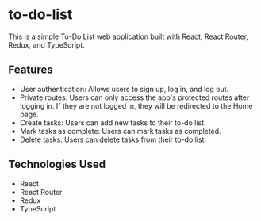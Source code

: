 # to-do-list

This is a simple To-Do List web application built with React, React Router, Redux, and TypeScript.

## Features

- User authentication: Allows users to sign up, log in, and log out.
- Private routes: Users can only access the app's protected routes after logging in. If they are not logged in, they will be redirected to the Home page.
- Create tasks: Users can add new tasks to their to-do list.
- Mark tasks as complete: Users can mark tasks as completed.
- Delete tasks: Users can delete tasks from their to-do list.

## Technologies Used

- React
- React Router
- Redux
- TypeScript
